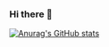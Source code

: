 ### Hi there 👋

[![Anurag's GitHub stats](https://github-readme-stats.vercel.app/api?username=mrxuxg&theme=cobalt)](https://github.com/anuraghazra/github-readme-stats)

